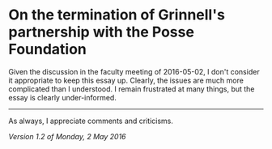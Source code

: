 On the termination of Grinnell's partnership with the Posse Foundation
======================================================================

Given the discussion in the faculty meeting of 2016-05-02, I don't
consider it appropriate to keep this essay up.  Clearly, the issues
are much more complicated than I understood.   I remain frustrated at
many things, but the essay is clearly under-informed.

---

As always, I appreciate comments and criticisms.

*Version 1.2 of Monday, 2 May 2016*
